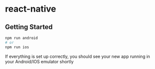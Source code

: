 # react-native

## Getting Started

```bash
npm run android
# or
npm run ios
```

If everything is set up correctly, you should see your new app running in your Android/IOS emulator shortly
